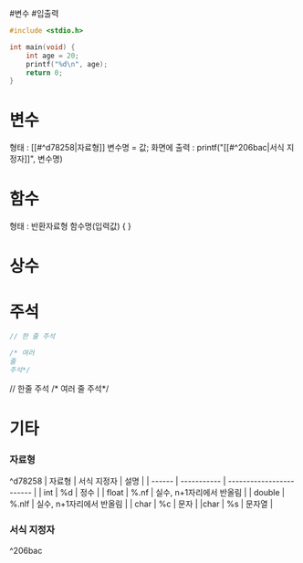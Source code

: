 #변수 #입출력
```c
#include <stdio.h>

int main(void) {
	int age = 20;
	printf("%d\n", age);
	return 0;
}
```
# 변수
형태 : [[#^d78258|자료형]] 변수명 = 값;
화면에 출력 : printf("[[#^206bac|서식 지정자]]", 변수명)
# 함수
형태 : 반환자료형 함수명(입력값) { }
# 상수

# 주석
```c
// 한 줄 주석

/* 여러
줄
주석*/
```
// 한줄 주석
/\* 여러 줄 주석\*/
# 기타
### 자료형
^d78258
| 자료형 | 서식 지정자 | 설명                     |
| ------ | ----------- | ------------------------ |
| int    | %d          | 정수                     |
| float  | %.nf        | 실수, n+1자리에서 반올림 |
| double | %.nlf       | 실수, n+1자리에서 반올림 |
| char   | %c          | 문자                     |
|char        | %s          | 문자열                   |


### 서식 지정자
^206bac
